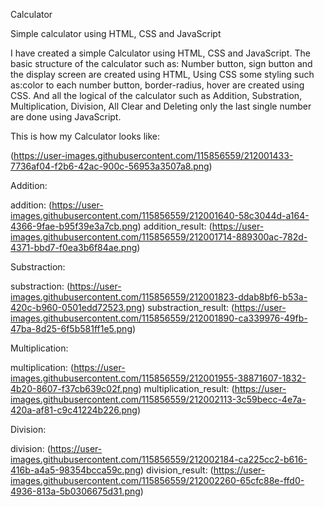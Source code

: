 Calculator  

Simple calculator using HTML, CSS and JavaScript

I have created a simple Calculator using HTML, CSS and JavaScript. The basic structure of the calculator such as: Number button, sign button and the display screen are created using HTML,
Using CSS some styling such as:color to each number button, border-radius, hover are created using CSS. 
And all the logical of the calculator such as Addition, Substration, Multiplication, Division, All Clear and Deleting only the last single number are done using JavaScript.

This is how my Calculator looks like:

(https://user-images.githubusercontent.com/115856559/212001433-7736af04-f2b6-42ac-900c-56953a3507a8.png)

Addition:

addition: (https://user-images.githubusercontent.com/115856559/212001640-58c3044d-a164-4366-9fae-b95f39e3a7cb.png)
addition_result: (https://user-images.githubusercontent.com/115856559/212001714-889300ac-782d-4371-bbd7-f0ea3b6f84ae.png)

Substraction: 

substraction: (https://user-images.githubusercontent.com/115856559/212001823-ddab8bf6-b53a-420c-b960-0501edd72523.png)
substraction_result:  (https://user-images.githubusercontent.com/115856559/212001890-ca339976-49fb-47ba-8d25-6f5b581ff1e5.png)

Multiplication:

multiplication: (https://user-images.githubusercontent.com/115856559/212001955-38871607-1832-4b20-8607-f37cb639c02f.png)
multiplication_result:  (https://user-images.githubusercontent.com/115856559/212002113-3c59becc-4e7a-420a-af81-c9c41224b226.png)

Division:

division:  (https://user-images.githubusercontent.com/115856559/212002184-ca225cc2-b616-416b-a4a5-98354bcca59c.png)
division_result:  (https://user-images.githubusercontent.com/115856559/212002260-65cfc88e-ffd0-4936-813a-5b0306675d31.png)
